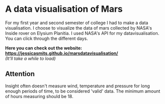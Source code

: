 # A data visualisation of Mars

For my first year and second semester of college I had to make a data visualisation. I choose to visualize the data of mars collected by NASA's Inside rover on Elysium Planitia.
I used NASA's API for my datavisualisation. You can click through the different days.

__Here you can check out the website: https://jessicasmits.github.io/marsdatavisualisation/__  
*(It'll take a while to load)*

## Attention
Insight often doesn't measure wind, temperature and pressure for long enough periods of time, to be considered 'valid' data. The minimum amount of hours measuring should be 18. 
